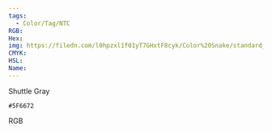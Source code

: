 ```yaml
---
tags:
  - Color/Tag/NTC
RGB:
Hex:
img: https://filedn.com/l0hpzxl1f01yT7GHxtF8cyk/Color%20Snake/standard_csv_to_svg//5F6672.svg
CMYK:
HSL:
Name:
---
```

Shuttle Gray
```palette
#5F6672
```
RGB
